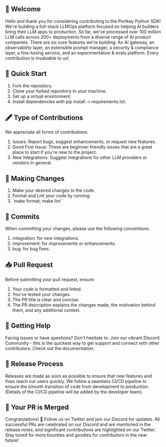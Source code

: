 ## 🎉 Welcome
Hello and thank you for considering contributing to the Portkey Python SDK! We're building a full-stack LLMOps platform focused on helping AI builders bring their LLM apps to production. So far, we've processed over 100 million LLM calls across 200+ deployments from a diverse range of AI product companies. There are six core features we're building: An AI gateway, an observability layer, an extensible prompt manager, a security & compliance layer, a fine-tuning service, and an experimentation & evals platform. Every contribution is invaluable to us!

## 🚀 Quick Start
1. Fork the repository.
2. Clone your forked repository to your machine.
3. Set up a virtual environment.
4. Install dependencies with pip install -r requirements.txt.

## 🖋 Type of Contributions
We appreciate all forms of contributions:
1. Issues: Report bugs, suggest enhancements, or request new features.
2. Good First Issue: These are beginner-friendly issues that are a great place to start if you're new to the project.
3. New Integrations: Suggest integrations for other LLM providers or vendors in general.

## 🔄 Making Changes
1. Make your desired changes to the code.
2. Format and Lint your code by running:
3. `make format; make lint``

## 💬 Commits
When committing your changes, please use the following conventions:
1. integration: <message> for new integrations.
2. improvement: <message> for improvements or enhancements.
3. bug: <message> for bug fixes.

## 📥 Pull Request
Before submitting your pull request, ensure:
1. Your code is formatted and linted.
2. You've tested your changes.
3. The PR title is clear and concise.
4. The PR description explains the changes made, the motivation behind them, and any additional context.

## 🤔 Getting Help
Facing issues or have questions? Don't hesitate to:
Join our vibrant Discord Community - this is the quickest way to get support and connect with other contributors.
Check out the documentation.

## 🚧 Release Process
Releases are made as soon as possible to ensure that new features and fixes reach our users quickly. We follow a seamless CI/CD pipeline to ensure the smooth transition of code from development to production. (Details of the CI/CD pipeline will be added by the developer team).

## 🎊 Your PR is Merged
Congratulations! 🥳 Follow us on Twitter and join our Discord for updates. All successful PRs are celebrated on our Discord and are mentioned in the release notes, and significant contributions are highlighted on our Twitter. Stay tuned for more bounties and goodies for contributors in the near future!
